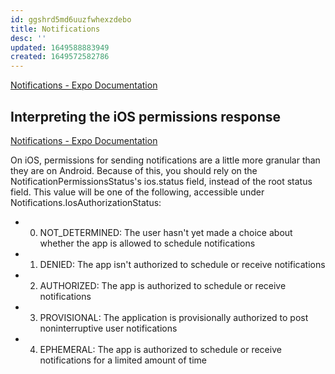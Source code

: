 ```yaml
---
id: ggshrd5md6uuzfwhexzdebo
title: Notifications
desc: ''
updated: 1649588883949
created: 1649572582786
---
```


[Notifications - Expo Documentation](https://docs.expo.dev/versions/v40.0.0/sdk/notifications/#setnotificationhandlerhandler-notificationhandler--null-void)


## Interpreting the iOS permissions response

[Notifications - Expo Documentation](https://docs.expo.dev/versions/latest/sdk/notifications/#interpreting-the-ios-permissions-response)

On iOS, permissions for sending notifications are a little more granular than they are on Android. Because of this, you should rely on the NotificationPermissionsStatus's ios.status field, instead of the root status field. This value will be one of the following, accessible under Notifications.IosAuthorizationStatus:

- 0) NOT_DETERMINED: The user hasn't yet made a choice about whether the app is allowed to schedule notifications
- 1) DENIED: The app isn't authorized to schedule or receive notifications
- 2) AUTHORIZED: The app is authorized to schedule or receive notifications
- 3) PROVISIONAL: The application is provisionally authorized to post noninterruptive user notifications
- 4) EPHEMERAL: The app is authorized to schedule or receive notifications for a limited amount of time